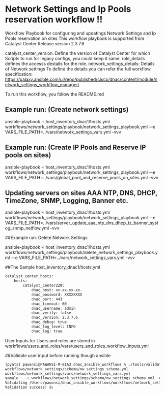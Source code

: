 # Network Settings and Ip Pools reservation workflow !!
Workflow Playbook for configuring and updatings Network Settings and Ip Pools reservation on sites
This workflow playbook is supported from Catalyst Center Release version 2.3.7.6

catalyst_center_version: Define the version of Catalyst Center for which Scripts to run for legacy configs, you could keep it same.
role_details defines the accesss destails for the role.
network_settings_details: Details of Network settings 
To define the details you can refer the full workflow specification: https://galaxy.ansible.com/ui/repo/published/cisco/dnac/content/module/network_settings_workflow_manager/

To run this workflow, you follow the README.md 

## Example run: (Create network settings)
ansible-playbook -i host_inventory_dnac1/hosts.yml workflows/network_settings/playbook/network_settings_playbook.yml --e VARS_FILE_PATH=../vars/network_settings_vars.yml -vvv 

## Example run: (Create IP Pools and Reserve IP pools on sites)
ansible-playbook -i host_inventory_dnac1/hosts.yml workflows/network_settings/playbook/network_settings_playbook.yml --e VARS_FILE_PATH=../vars/global_pool_and_reserve_pools_on_sites.yml -vvv 

## Updating servers on sites AAA NTP, DNS, DHCP, TimeZone, SNMP, Logging, Banner etc.
ansible-playbook -i host_inventory_dnac1/hosts.yml workflows/network_settings/playbook/network_settings_playbook.yml --e VARS_FILE_PATH=../vars/server_update_aaa_ntp_dns_dhcp_tz_banner_syslog_snmp_netflow.yml -vvv 

##Example run: Delete Network Settings

ansible-playbook -i host_inventory_dnac1/hosts.yml workflows/network_settings/playbook/delete_network_settings_playbook.yml --e VARS_FILE_PATH=../vars/network_settings_vars.yml -vvv 

##The Sample host_inventory_dnac1/hosts.yml

```bash
catalyst_center_hosts:
    hosts:
        catalyst_center220:
            dnac_host: xx.xx.xx.xx.
            dnac_password: XXXXXXXX
            dnac_port: 443
            dnac_timeout: 60
            dnac_username: admin
            dnac_verify: false
            dnac_version: 2.3.7.6
            dnac_debug: true
            dnac_log_level: INFO
            dnac_log: true
```
User Inputs for Users and roles are stored in  workflows/users_and_roles/vars/users_and_roles_workflow_inputs.yml

##Validate user input before running though ansible
```bash
(pyats) pawansi@PAWANSI-M-81A3 dnac_ansible_workflows % ./tools/validate.sh -s workflows/network_settings/schema/nw_settings_schema.yml -d workflows/network_settings/vars/network_settings_vars.yml
workflows/network_settings/schema/nw_settings_schema.yml
workflows/network_settings/vars/network_settings_vars.yml
yamale   -s workflows/network_settings/schema/nw_settings_schema.yml  workflows/network_settings/vars/network_settings_vars.yml
Validating /Users/pawansi/dnac_ansible_workflows/workflows/network_settings/vars/network_settings_vars.yml...
Validation success! 👍
```

